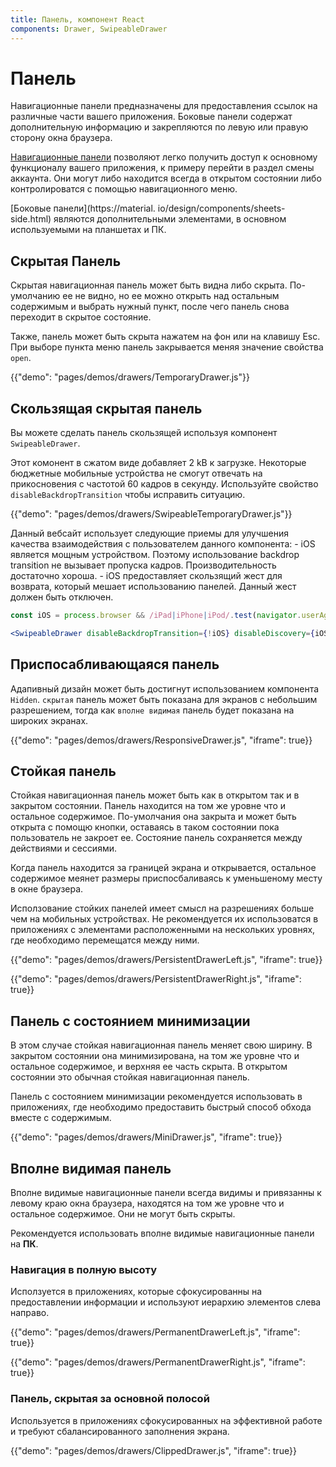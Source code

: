 ```yaml
---
title: Панель, компонент React
components: Drawer, SwipeableDrawer
---
```


# Панель

<p class="description">Навигационные панели предназначены для предоставления ссылок на различные части вашего приложения. Боковые панели содержат дополнительную информацию и закрепляются по левую или правую сторону окна браузера.</p>

[Навигационные панели](https://material.io/design/components/navigation-drawer.html) позволяют легко получить доступ к основному функционалу вашего приложения, к примеру перейти в раздел смены аккаунта. Они могут либо находится всегда в открытом состоянии либо контролироватся с помощью навигационного меню.

[Боковые панели](https://material. io/design/components/sheets-side.html) являются дополнительными элементами, в основном используемыми на планшетах и ПК.

## Скрытая Панель

Скрытая навигационная панель может быть видна либо скрыта. По-умолчанию ее не видно, но ее можно открыть над остальным содержимым и выбрать нужный пункт, после чего панель снова переходит в скрытое состояние.

Также, панель может быть скрыта нажатем на фон или на клавишу Esc. При выборе пункта меню панель закрывается меняя значение свойства `open`.

{{"demo": "pages/demos/drawers/TemporaryDrawer.js"}}

## Скользящая скрытая панель

Вы можете сделать панель скользящей используя компонент `SwipeableDrawer`.

Этот комонент в сжатом виде добавляет 2 kB к загрузке. Некоторые бюджетные мобильные устройства не смогут отвечать на прикосновения с частотой 60 кадров в секунду. Используйте свойство `disableBackdropTransition` чтобы исправить ситуацию.

{{"demo": "pages/demos/drawers/SwipeableTemporaryDrawer.js"}}

Данный вебсайт использует следующие приемы для улучшения качества взаимодействия с пользователем данного компонента: - iOS является мощным устройством. Поэтому использование backdrop transition не вызывает пропуска кадров. Производительность достаточно хороша. - iOS предоставляет скользящий жест для возврата, который мешает использованию панелей. Данный жест должен быть отключен.

```jsx
const iOS = process.browser && /iPad|iPhone|iPod/.test(navigator.userAgent);

<SwipeableDrawer disableBackdropTransition={!iOS} disableDiscovery={iOS} />;
```

## Приспосабливающаяся панель

Адапивный дизайн может быть достигнут использованием компонента `Hidden`. `cкрытая` панель может быть показана для экранов с небольшим разрешением, тогда как `вполне видимая` панель будет показана на широких экранах.

{{"demo": "pages/demos/drawers/ResponsiveDrawer.js", "iframe": true}}

## Стойкая панель

Стойкая навигационная панель может быть как в открытом так и в закрытом состоянии. Панель находится на том же уровне что и остальное содержимое. По-умолчания она закрыта и может быть открыта с помощю кнопки, оставаясь в таком состоянии пока пользователь не закроет ее. Состояние панель сохраняется между действиями и сессиями.

Когда панель находится за границей экрана и открывается, остальное содержимое меянет размеры приспосбаливаясь к уменьшеному месту в окне браузера.

Исползование стойких панелей имеет смысл на разрешениях больше чем на мобильных устройствах. Не рекомендуется их использоватся в приложениях с элементами расположенными на нескольких уровнях, где необходимо перемещатся между ними.

{{"demo": "pages/demos/drawers/PersistentDrawerLeft.js", "iframe": true}}

{{"demo": "pages/demos/drawers/PersistentDrawerRight.js", "iframe": true}}

## Панель с состоянием минимизации

В этом случае стойкая навигационная панель меняет свою ширину. В закрытом состоянии она минимизирована, на том же уровне что и остальное содержимое, и верхняя ее часть скрыта. В открытом состоянии это обычная стойкая навигационная панель.

Панель с состоянием минимизации рекомендуется использовать в приложениях, где необходимо предоставить быстрый способ обхода вместе с содержимым.

{{"demo": "pages/demos/drawers/MiniDrawer.js", "iframe": true}}

## Вполне видимая панель

Вполне видимые навигационные панели всегда видимы и привязанны к левому краю окна браузера, находятся на том же уровне что и остальное содержимое. Они не могут быть скрыты.

Рекомендуется использовать вполне видимые навигационные панели на **ПК**.

### Навигация в полную высоту

Исползуется в приложениях, которые сфокусированны на предоставлении информации и используют иерархию элементов слева направо.

{{"demo": "pages/demos/drawers/PermanentDrawerLeft.js", "iframe": true}}

{{"demo": "pages/demos/drawers/PermanentDrawerRight.js", "iframe": true}}

### Панель, скрытая за основной полосой

Используется в приложениях сфокусированных на эффективной работе и требуют сбалансированного заполнения экрана.

{{"demo": "pages/demos/drawers/ClippedDrawer.js", "iframe": true}}

